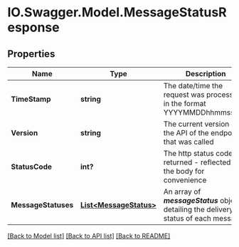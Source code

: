 # IO.Swagger.Model.MessageStatusResponse
## Properties

Name | Type | Description | Notes
------------ | ------------- | ------------- | -------------
**TimeStamp** | **string** | The date/time the request was processed, in the format YYYYMMDDhhmmssSSS | [optional] 
**Version** | **string** | The current version of the API of the endpoint that was called | [optional] 
**StatusCode** | **int?** | The http status code returned - reflected in the body for convenience | [optional] 
**MessageStatuses** | [**List&lt;MessageStatus&gt;**](MessageStatus.md) | An array of ***messageStatus*** objects detailing the delivery status of each message  | [optional] 

[[Back to Model list]](../README.md#documentation-for-models) [[Back to API list]](../README.md#documentation-for-api-endpoints) [[Back to README]](../README.md)

